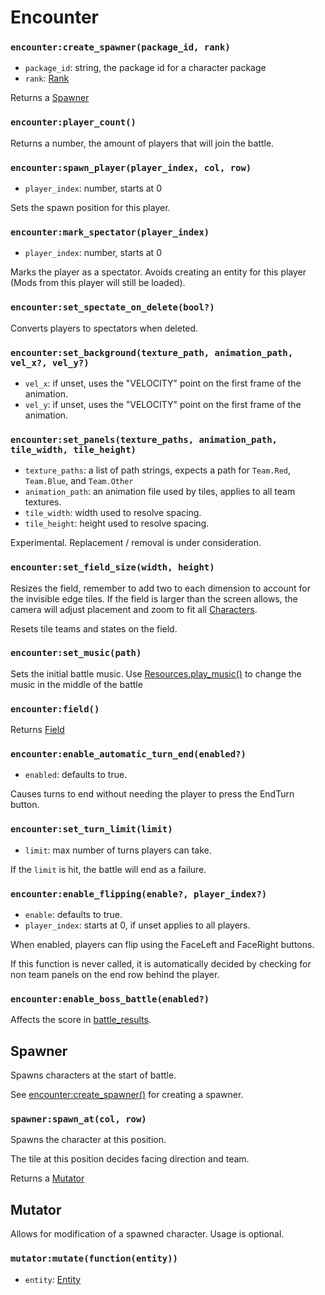 # Encounter

### `encounter:create_spawner(package_id, rank)`

- `package_id`: string, the package id for a character package
- `rank`: [Rank](/client/lua-api/entity-api/character#characterfrom_packagepackage_id-team-rank)

Returns a [Spawner](#spawner)

### `encounter:player_count()`

Returns a number, the amount of players that will join the battle.

### `encounter:spawn_player(player_index, col, row)`

- `player_index`: number, starts at 0

Sets the spawn position for this player.

### `encounter:mark_spectator(player_index)`

- `player_index`: number, starts at 0

Marks the player as a spectator. Avoids creating an entity for this player (Mods from this player will still be loaded).

### `encounter:set_spectate_on_delete(bool?)`

Converts players to spectators when deleted.

### `encounter:set_background(texture_path, animation_path, vel_x?, vel_y?)`

- `vel_x`: if unset, uses the "VELOCITY" point on the first frame of the animation.
- `vel_y`: if unset, uses the "VELOCITY" point on the first frame of the animation.

### `encounter:set_panels(texture_paths, animation_path, tile_width, tile_height)`

- `texture_paths`: a list of path strings, expects a path for `Team.Red`, `Team.Blue`, and `Team.Other`
- `animation_path`: an animation file used by tiles, applies to all team textures.
- `tile_width`: width used to resolve spacing.
- `tile_height`: height used to resolve spacing.

Experimental. Replacement / removal is under consideration.

### `encounter:set_field_size(width, height)`

Resizes the field, remember to add two to each dimension to account for the invisible edge tiles. If the field is larger than the screen allows, the camera will adjust placement and zoom to fit all [Characters](/client/lua-api/entity-api/character).

Resets tile teams and states on the field.

### `encounter:set_music(path)`

Sets the initial battle music. Use [Resources.play_music()](/client/lua-api/resource-api/resources#resourcesplay_musicpath-loops) to change the music in the middle of the battle

### `encounter:field()`

Returns [Field](/client/lua-api/field-api/field)

### `encounter:enable_automatic_turn_end(enabled?)`

- `enabled`: defaults to true.

Causes turns to end without needing the player to press the EndTurn button.

### `encounter:set_turn_limit(limit)`

- `limit`: max number of turns players can take.

If the `limit` is hit, the battle will end as a failure.

### `encounter:enable_flipping(enable?, player_index?)`

- `enable`: defaults to true.
- `player_index`: starts at 0, if unset applies to all players.

When enabled, players can flip using the FaceLeft and FaceRight buttons.

If this function is never called, it is automatically decided by checking for non team panels on the end row behind the player.

### `encounter:enable_boss_battle(enabled?)`

Affects the score in [battle_results](/server/lua-api/events#battle_results).

## Spawner

Spawns characters at the start of battle.

See [encounter:create_spawner()](#encountercreate_spawnerpackage_id-rank) for creating a spawner.

### `spawner:spawn_at(col, row)`

Spawns the character at this position.

The tile at this position decides facing direction and team.

Returns a [Mutator](#mutator)

## Mutator

Allows for modification of a spawned character. Usage is optional.

### `mutator:mutate(function(entity))`

- `entity`: [Entity](/client/lua-api/entity-api/entity)
